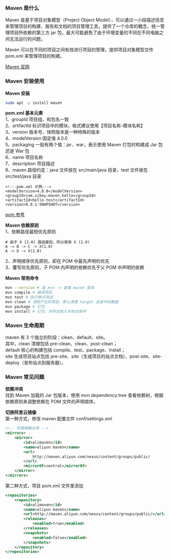 
### Maven 是什么
Maven 是基于项目对象模型（Project Object Model），可以通过一小段描述信息来管理项目的构建、报告和文档的项目管理工具，提供了一个仓库的概念，统一管理项目所依赖的第三方 jar 包，最大可能避免了由于环境变量的不同在不同电脑之间无法运行的问题。  

Maven 可以在不同的项目之间有效进行项目的管理，提供项目对象模型文件 pom.xml 来管理项目的构建。  

[Maven 官网](http://maven.apache.org/)  

### Maven 安装使用
**Maven 安装**  
```bash
sudo apt -y install maven
```

**pom.xml 基本元素**  
1、groupId 项目组，和包名一致  
2、artifactId 标识项目中的模块，格式建议使用【项目名称-模块名称】  
3、version 版本号，快照版本是一种特殊的版本  
4、modelVersion 固定值 4.0.0  
5、packaging 一般有两个值：jar、war，表示使用 Maven 打包时构建成 Jar 包还是 War 包  
6、name 项目名称  
7、description 项目描述  
8、maven 路径约定：java 文件放在 src/main/java 目录，test 文件放在 src/test/java 目录  
```
<!---pom.xml 示例--->
<modelVersion>4.0.0</modelVersion>  
<groupId>com.vikey.maven.hello</groupId>  
<artifactId>hello-test</artifactId>  
<version>0.0.1-SNAPSHOT</version> 
```
[pom 参考](http://maven.apache.org/pom.html#)  

**Maven  依赖原则**  
1、依赖路径最短优先原则  
```
# 由于 X (2.0) 路径最短，所以使用 X (2.0)
A -> B -> C -> X(1.0)
A -> D -> X(2.0)
```
2、声明顺序优先原则，即在 POM 中最先声明的优先  
3、覆写优先原则，子 POM 内声明的依赖优先于父 POM 中声明的依赖  

**Maven 常用命令**  
```bash
mvn --version # 或 mvn -v 查看 maven 版本
mvn compile # 编译项目
mvn test # 执行单元测试
mvn clean # 清除产生的项目，默认清理 target 目录中的数据
mvn package # 打包
mvn install # 打包，并将包放入本地仓库中
```

### Maven 生命周期
maven 有 3 个独立的阶段：clean、default、site。  
其中，clean 清理包括 pre-clean、clean、post-clean；  
default 核心的构建包括 compile、test、package、install；  
site 生成项目站点包括 pre-site、site（生成项目的站点文档）、post-site、site-deploy（发布站点到服务器）。  


### Maven 常见问题
**依赖冲突**  
找到 Maven 加载的 Jar 包版本，使用 mvn dependency:tree 查看依赖树，根据依赖原则来调整依赖在 POM 文件的声明顺序。  

**切换阿里云镜像**  
第一种方式，修改 maven 配置文件 conf/settings.xml
```xml
<!-- 阿里镜像仓库 -->
<mirrors>
    <mirror>
        <id>alimaven</id>
        <name>aliyun maven</name>
        <url>
            http://maven.aliyun.com/nexus/content/groups/public/
        </url>
        <mirrorOf>central</mirrorOf>
    </mirror>
</mirrors>
```
第二种方式，项目 pom.xml 文件里添加  
```xml
<repositories>  
    <repository>  
        <id>alimaven</id>  
        <name>aliyun maven</name>  
        <url>http://maven.aliyun.com/nexus/content/groups/public/</url>  
        <releases>  
            <enabled>true</enabled>  
        </releases>  
        <snapshots>  
            <enabled>false</enabled>  
        </snapshots>  
    </repository>  
</repositories>  
```

